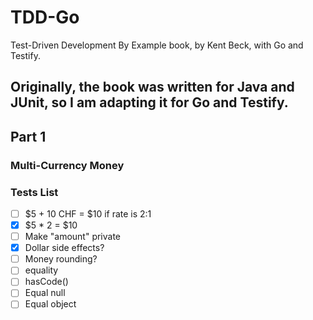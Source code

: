 # TDD-Go
Test-Driven Development By Example book, by Kent Beck, with Go and Testify.

Originally, the book was written for Java and JUnit, so I am adapting it for Go and Testify.
---

## Part 1
### Multi-Currency Money

### Tests List

- [ ] $5 + 10 CHF = $10 if rate is 2:1
- [x] $5 * 2 = $10
- [ ] Make "amount" private
- [x] Dollar side effects?
- [ ] Money rounding?
- [ ] equality
- [ ] hasCode()
- [ ] Equal null
- [ ] Equal object